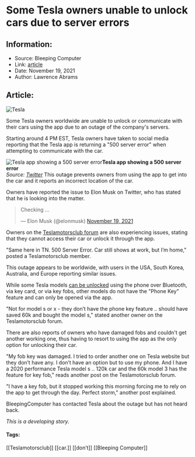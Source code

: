 # Some Tesla owners unable to unlock cars due to server errors
### 

## Information:
+ Source: Bleeping Computer
+ Link: [article](https://www.bleepingcomputer.com/news/technology/some-tesla-owners-unable-to-unlock-cars-due-to-server-errors/)
+ Date: November 19, 2021
+ Author: Lawrence Abrams


## Article:
![Tesla](https://www.bleepstatic.com/content/hl-images/2021/03/19/TESLA-milan-csizmadia.jpg)


Some Tesla owners worldwide are unable to unlock or communicate with their cars using the app due to an outage of the company's servers.


Starting around 4 PM EST, Tesla owners have taken to social media reporting that the Tesla app is returning a "500 server error" when attempting to communicate with the car.



![Tesla app showing a 500 server error](https://www.bleepstatic.com/images/news/security/tesla-app.jpg)**Tesla app showing a 500 server error**  
*Source: [Twitter](https://twitter.com/ThatBitcoinVato/status/1461810577966350340)*
This outage prevents owners from using the app to get into the car and it reports an incorrect location of the car.


Owners have reported the issue to Elon Musk on Twitter, who has stated that he is looking into the matter.




> 
> Checking …
> 
> 
> — Elon Musk (@elonmusk) [November 19, 2021](https://twitter.com/elonmusk/status/1461807570138640387?ref_src=twsrc%5Etfw)


Owners on the [Teslamotorsclub forum](https://teslamotorsclub.com/tmc/threads/app-is-getting-500-server-error-cant-connect.247264/) are also experiencing issues, stating that they cannot access their car or unlock it through the app.


"Same here in TN. 500 Server Error. Car still shows at work, but I’m home," posted a Teslamotorsclub member.


This outage appears to be worldwide, with users in the USA, South Korea, Australia, and Europe reporting similar issues.


While some Tesla models [can be unlocked](http://news.ycombinator.com/item?id=29283262) using the phone over Bluetooth, via key card, or via key fobs, other models do not have the "Phone Key" feature and can only be opened via the app.


"Not for model s or x - they don’t have the phone key feature .. should have saved 60k and bought the model s," stated another owner on the Teslamotorsclub forum.


There are also reports of owners who have damaged fobs and couldn't get another working one, thus having to resort to using the app as the only option for unlocking their car.


"My fob key was damaged. I tried to order another one on Tesla website but they don’t have any. I don’t have an option but to use my phone. And I have a 2020 performance Tesla model s .. 120k car and the 60k model 3 has the feature for key fob," reads another post on the Teslamotorsclub forum.


"I have a key fob, but it stopped working this morning forcing me to rely on the app to get through the day. Perfect storm," another post explained.


BleepingComputer has contacted Tesla about the outage but has not heard back.


*This is a developing story.*




#### Tags:
[[Teslamotorsclub]] [[car.]] [[don’t]] [[Bleeping Computer]]
